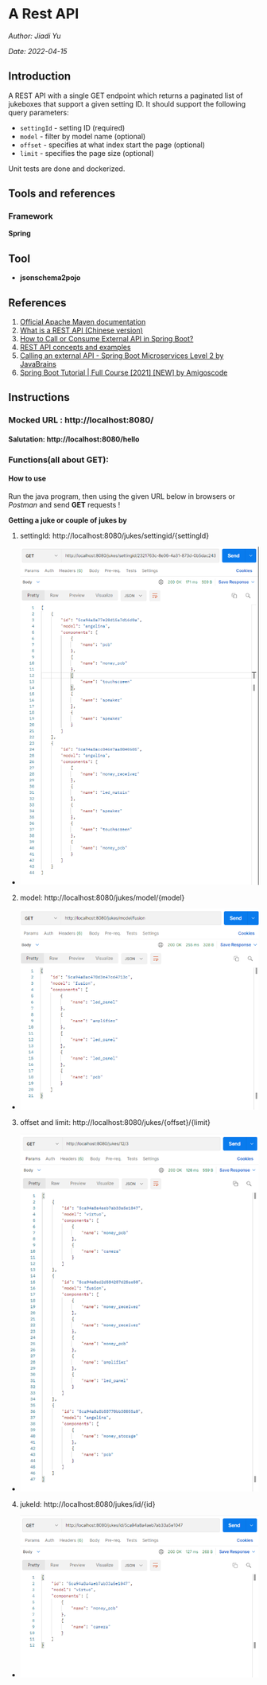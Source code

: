 # A Rest API

_Author: Jiadi Yu_

_Date: 2022-04-15_

## Introduction
A REST API with a single GET endpoint which returns a paginated list of jukeboxes that support a given setting ID. It should support the following query parameters:

 - `settingId` - setting ID (required)
 - `model` - filter by model name (optional)
 - `offset` - specifies at what index start the page (optional)
 - `limit` - specifies the page size (optional)

Unit tests are done and dockerized.
 ## Tools and references
 ### Framework
 **Spring**

## Tool
* **jsonschema2pojo**

 ## References
1. [Official Apache Maven documentation](https://maven.apache.org/guides/index.html)
2. [What is a REST API (Chinese version)](https://www.redhat.com/zh/topics/api/what-is-a-rest-api)
3. [How to Call or Consume External API in Spring Boot?](https://www.geeksforgeeks.org/how-to-call-or-consume-external-api-in-spring-boot/)
4. [REST API concepts and examples](https://www.youtube.com/watch?v=7YcW25PHnAA&t=467s)
5. [Calling an external API - Spring Boot Microservices Level 2 by JavaBrains](https://www.youtube.com/watch?v=7nKKD2rKpUk)
6. [Spring Boot Tutorial | Full Course [2021] [NEW] by Amigoscode](https://www.youtube.com/watch?v=9SGDpanrc8U&t=1865s)

## Instructions
### Mocked URL : http://localhost:8080/
#### Salutation: http://localhost:8080/hello
### Functions(all about GET):
#### **How to use**
Run the java program, then using the given URL below in browsers or *Postman* and send **GET** requests !

**Getting a juke or couple of jukes by**
1. settingId: http://localhost:8080/jukes/settingid/{settingId}
* ![alt text](./examples/settingID.png)
2. model: http://localhost:8080/jukes/model/{model} 
* ![alt text](./examples/Model.png)
3. offset and limit: http://localhost:8080/jukes/{offset}/{limit}
* ![alt text](./examples/offsetLimit.png)
4. jukeId: http://localhost:8080/jukes/id/{id}
* ![alt text](./examples/jukeId.png)

